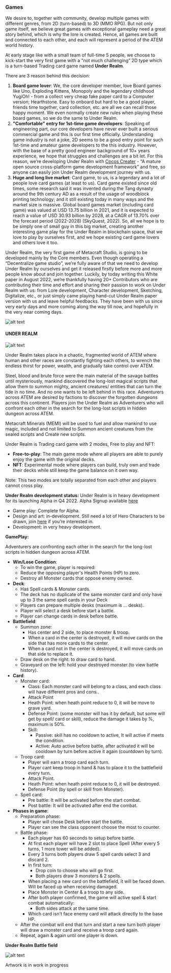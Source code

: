 ### Games

We desire to, together with community, develop multiple games with different genres, from 2D (turn-based) to 3D (MMO RPG). But not only game itself, we believe great games with exceptional gameplay need a great story behind, which is why the lore is created. Hence, all games are built and connected to each other, and each will represent a period of the ATEM world history.

At early stage like with a small team of full-time 5 people, we choose to kick-start the very first game with a “not much challenging” 2D type which is a turn-based Trading card game named **Under Realm**.

There are 3 reason behind this decision:

1. **Board game lover**: We, the core developer member, love Board games like Uno, Exploding Kittens, Monopoly and the legendary childhood YugiOh! - from a collect very cheap fake paper card to a Computer version; Hearthstone. Easy to onboard but hard to be a good player, friends time together, card collection, etc. are all we can recall those happy moment. We even normally create new rules when playing these board games, so we do the same to Under Realm.
2. **"Comfortable" entry for 1st-time game developers**: Speaking of engineering part, our core developers have never ever built a serious commercial game and this is our first time officially. Understanding game industry is not a joke, 2D seems to be a good entry point for such 1st-time and amateur game developers to the this industry. However, with the base of a pretty good engineer background of 10+ years experience, we hope that struggles and challenges are a bit let. For this reason, we’re developing Under Realm with [Cocos Creater](https://www.cocos.com/) - “A mature open source cross-platform game development framework” and free, so anyone can easily join Under Realm development journey with us.
3. **Huge and long live market**: Card game, to us, is a legendary and a lot of people love card games (at least to us). Card game existed since old times, some research said it was invented during the Tang dynasty around the 9th century AD as a result of the usage of woodblock printing technology; and it still existing today in many ways and the market size is massive. Global board games market (including card game) was valued at USD 13.75 billion in 2021, and it is expected to reach a value of USD 30.93 billion by 2028, at a CAGR of 13.70% over the forecast period (2022-2028) (SkyQuest, 2022). So, all we hope is to be simply one of small guy in this big market, creating another interesting game play for the Under Realm in blockchain space, that we love to play by ourselves first, and we hope existing card game lovers and others love it too.

Under Realm, the very first game of Metacraft Studio, is going to be developed mainly by the Core members. Even though operating a “Decentralize game studio”, we’re fully aware of that we need to develop Under Realm by ourselves and get it released firstly before more and more people know about and join together. Luckily, by today writing this White paper in August 2022, we’re thankfully having 20+ Contributors who are contributing their time and effort and sharing their passion to work on Under Realm with us: from Lore development, Character development, Sketching, Digitalize, etc., or just simply came playing hand-cut Under Realm paper version with us and leave helpful feedbacks. They have been with us since very early days and more coming along the way till now, and hopefully in the very near coming days.

![alt text](https://github.com/cocrafts/whitepaper/blob/master/assets/img/card-play.png?raw=true)

#### UNDER REALM

![alt text](https://github.com/cocrafts/whitepaper/blob/master/assets/img/under-realm.png?raw=true)

Under Realm takes place in a chaotic, fragmented world of ATEM where human and other races are constantly fighting each others, to wrench the endless thirst for power, wealth, and gradually take control over ATEM.

Steel, blood and brute force were the main material of the savage battles until mysteriously, mankind discovered the long-lost magical scripts that allow them to summon mighty, ancient creatures/ entities that can turn the tide in no time. And no one wants to be left behind in this race. Adventurers across ATEM are desired by factions to discover the forgotten dungeons across this continent. Players join the Under Realm as Adventurers who will confront each other in the search for the long-lost scripts in hidden dungeon across ATEM.

Metacraft Minerals (MEMI) will be used to fuel and allow mankind to use magic, included and not limited to Summon ancient creatures from the sealed scripts and Create new scripts.

Under Realm is Trading card game with 2 modes, Free to play and NFT:
- **Free-to-play**: The main game mode where all players are able to purely enjoy the game with the original decks.
- **NFT**: Experimental mode where players can build, truly own and trade their decks while still keep the game balance on it own way.

Note: This two modes are totally separated from each other and players cannot cross play.

**Under Realm development status:**
Under Realm is in heavy development for its launching Alpha in Q4 2022. Alpha Signup available [here](https://stormgate.io/)
- Game play: Complete for Alpha.
- Design and art: in-development. Still need a lot of Hero Characters to be drawn, join [here](https://discord.gg/jDqqTu6K) if you’re interested in.
- Development: in very heavy development.

**GamePlay:**

Adventurers are confronting each other in the search for the long-lost scripts in hidden dungeon across ATEM. 

- **Win/Lose Condition**:
    - To win the game, player is required:
    - Reduce the opposing player's Health Points (HP) to zero.
    - Destroy all Monster cards that oppose enemy owned.
- **Deck**:
    - Has Spell cards & Monster cards.
    - The deck has no duplicate of the same monster card and only have up to 3 the same spell cards in your Deck
    - Players can prepare multiple desks (maximum is … desks).
    - Player will select a desk before start a battle.
    - Player can change cards in desk before battle.
- **Battlefield**:
    - Summon zone:
        - Has center and 2 side, to place monster & troop.
        - When a card in the center is destroyed, it will move cards on the side that has more cards to the center.
        - When a card not in the center is destroyed, it will move cards on that side to replace it.
    - Draw desk on the right: to draw card to hand.
    - Graveyard on the left: hold your destroyed monster.(to view battle history).
- **Card**:
    - Monster card:
        - Class: Each monster card will belong to a class, and each class will have different pros and cons..
        - Attack Point
        - Heath Point: when heath point reduce to 0, it will be move to grave yard.
        - Defense Point: (some monster will has it by default, but some will get by spell/ card or skill), reduce the damage it takes by %, maximum is 50%.
        - Skill:
            - Passive: skill has no cooldown to active, It will active if meets the condition.
            - Active: Auto active before battle, after activated it will be cooldown by turn before active it again (countdown by turn).
    - Troop card:
        - Player will earn a troop card each turn.
        - Player cant keep troop in hand & has to place it to the battlefield every turn.
        - Attack Point.
        - Heath Point: when heath point reduce to 0, it will be destroyed.
        - Defense Point (by spell or skill from Monster).
    - Spell card:
        - Pre battle: It will be activated before the start combat.
        - Post battle: It will be activated after end the combat.
- **Phases in game**:
    - Preparation phase:
        - Player will chose Desk before start the battle.
        - Player can see the class opponent choose the most to counter.
    - Battle phase:
    	- Each player has 60 seconds to setup before battle.
    	- At first each player will have 2 slot to place Spell (After every 5 turns, 1 more tower will be added).
    	- Every 3 turns both players draw 5 spell cards select 3 and discard 2.
    	- In first turn:
        	- Drop coin to choose who will go first.
        	- Both players draw 3 monsters & 2 spells.
    	- When placing a new card on the battlefield, it will be faced down. Will be faced up when receiving damaged.
    	- Place Monster in Center & a troop to any side.
    	- After both player confirmed, the game will active spell & start combat automatically:
    		- Both sides attack at the same time.
		- Which card isn't face enemy card will attack directly to the base HP.
	- After the combat will end that turn and start a new turn both player will draw a monster card and receive a troop card again.
	- Repeat, again & again until one player is down.
    
**Under Realm Battle field**

![alt text](https://github.com/cocrafts/whitepaper/blob/master/assets/img/battle-field.png?raw=true)

Artwork is in work in progress
